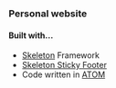 ### Personal website
#### Built with...
* [Skeleton](http://getskeleton.com/) Framework
* [Skeleton Sticky Footer](https://github.com/mahmoud/skeleton_sticky_footer)
* Code written in [ATOM](https://atom.io/)
